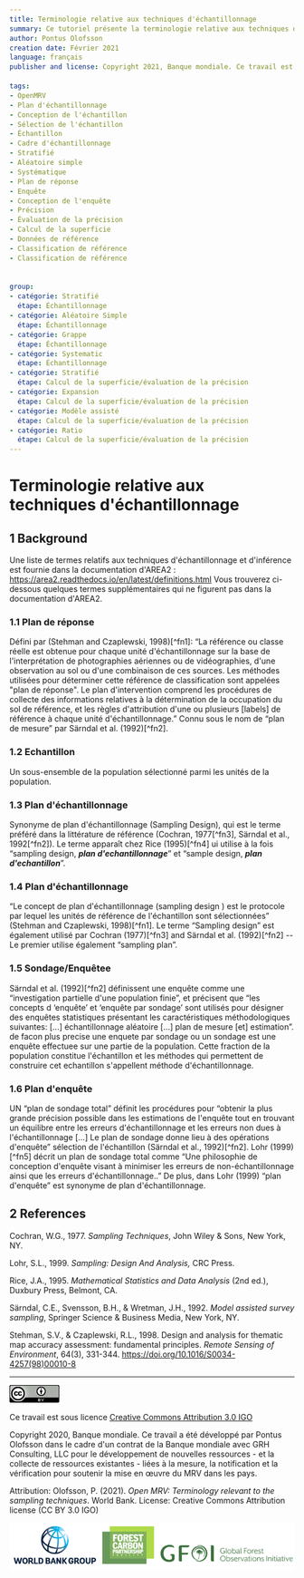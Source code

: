 ```yaml
---
title: Terminologie relative aux techniques d'échantillonnage
summary: Ce tutoriel présente la terminologie relative aux techniques d'échantillonnage pour l'estimation de la précision des superficies et des cartes. Vous trouverez plus d'informations sur la terminologie dans la documentation AREA2. https://area2.readthedocs.io/en/latest/definitions.html
author: Pontus Olofsson
creation date: Février 2021
language: français
publisher and license: Copyright 2021, Banque mondiale. Ce travail est autorisé sous une licence Creative Commons Attribution 3.0 IGO

tags:
- OpenMRV
- Plan d'échantillonnage
- Conception de l'échantillon
- Sélection de l'échantillon
- Échantillon
- Cadre d'échantillonnage
- Stratifié
- Aléatoire simple
- Systématique
- Plan de réponse
- Enquête
- Conception de l'enquête
- Précision
- Évaluation de la précision
- Calcul de la superficie
- Données de référence
- Classification de référence
- Classification de référence


group:
- catégorie: Stratifié
  étape: Échantillonnage
- catégorie: Aléatoire Simple
  étape: Échantillonnage
- catégorie: Grappe
  étape: Échantillonnage
- catégorie: Systematic
  étape: Échantillonnage
- catégorie: Stratifié
  étape: Calcul de la superficie/évaluation de la précision
- catégorie: Expansion
  étape: Calcul de la superficie/évaluation de la précision
- catégorie: Modèle assisté
  étape: Calcul de la superficie/évaluation de la précision
- catégorie: Ratio
  étape: Calcul de la superficie/évaluation de la précision
---
```


# Terminologie relative aux techniques d'échantillonnage

## 1 Background
Une liste de termes relatifs aux techniques d'échantillonnage et d'inférence est fournie dans la documentation d'AREA2 : https://area2.readthedocs.io/en/latest/definitions.html Vous trouverez ci-dessous quelques termes supplémentaires qui ne figurent pas dans la documentation d'AREA2.  

### 1.1 Plan de réponse
Défini par (Stehman and Czaplewski, 1998)[^fn1]:  “La référence ou classe réelle est obtenue pour chaque unité d'échantillonnage sur la base de l'interprétation de photographies aériennes ou de vidéographies, d'une observation au sol ou d'une combinaison de ces sources. Les méthodes utilisées pour déterminer cette référence de classification sont appelées "plan de réponse". Le plan d'intervention comprend les procédures de collecte des informations relatives à la détermination de la occupation du sol de référence, et les règles d'attribution d'une ou plusieurs [labels] de référence à chaque unité d'échantillonnage.” Connu sous le nom de “plan de mesure” par Särndal et al. (1992)[^fn2].

### 1.2 Echantillon
Un sous-ensemble de la population sélectionné parmi les unités de la population.

### 1.3 Plan d'échantillonnage
Synonyme de plan d'échantillonnage (Sampling Design), qui est le terme préféré dans la littérature de référence (Cochran, 1977[^fn3], Särndal et al., 1992[^fn2]).  Le terme apparaît chez  Rice (1995)[^fn4] ui utilise à la fois “sampling design, **_plan d'echantillonnage_**” et “sample design, **_plan d'echantillon_**”. 

### 1.4 Plan d'échantillonnage
“Le concept de plan d'échantillonnage (sampling design ) est le protocole par lequel les unités de référence de l'échantillon sont sélectionnées” (Stehman and Czaplewski, 1998)[^fn1]. Le terme “Sampling design” est également utilisé par Cochran (1977)[^fn3] and Särndal et al. (1992)[^fn2] -- Le premier utilise également “sampling plan”. 

### 1.5 Sondage/Enquêtee
Särndal et al. (1992)[^fn2] définissent une enquête comme une “investigation partielle d'une population finie”, et précisent que  “les concepts d ‘enquête’ et ‘enquête par sondage’ sont utilisés pour désigner des enquêtes statistiques présentant les caractéristiques méthodologiques suivantes: [...]  échantillonnage aléatoire [...] plan de mesure [et] estimation”. de facon plus precise une enquete par sondage ou un sondage est une  enquête effectuee  sur une partie de la population. Cette fraction de la population constitue l'échantillon et les méthodes qui permettent de construire cet echantillon s'appellent méthode d'échantillonnage.

### 1.6 Plan d'enquête
UN “plan de sondage total” définit les procédures pour “obtenir la plus grande précision possible dans les estimations de l'enquête tout en trouvant un équilibre entre les erreurs d'échantillonnage et les erreurs non dues à l'échantillonnage [...] Le plan de sondage donne lieu à des opérations d'enquête” sélection de l'échantillon  (Särndal et al., 1992)[^fn2]. Lohr (1999)[^fn5] décrit un plan de sondage total comme “Une philosophie de conception d'enquête visant à minimiser les erreurs de non-échantillonnage ainsi que les erreurs d'échantillonnage..” De plus, dans Lohr (1999) “plan  d'enquête” est synonyme de plan d'échantillonnage.   

## 2 References
Cochran, W.G., 1977. *Sampling Techniques*, John Wiley & Sons, New York, NY.

Lohr, S.L., 1999. *Sampling: Design And Analysis,* CRC Press.

Rice, J.A., 1995. *Mathematical Statistics and Data Analysis* (2nd ed.), Duxbury Press, Belmont, CA.

Särndal, C.E., Svensson, B.H., & Wretman, J.H., 1992. *Model assisted survey sampling*, Springer Science & Business Media, New York, NY.

Stehman, S.V., & Czaplewski, R.L., 1998. Design and analysis for thematic map accuracy assessment: fundamental principles. *Remote Sensing of Environment*, 64(3), 331-344. https://doi.org/10.1016/S0034-4257(98)00010-8

-----

![](figures/cc.png)  

Ce travail est sous licence  [Creative Commons Attribution 3.0 IGO](https://creativecommons.org/licenses/by/3.0/igo/) 

Copyright 2020, Banque mondiale. Ce travail a été développé par Pontus Olofsson dans le cadre d'un contrat de la Banque mondiale avec GRH Consulting, LLC pour le développement de nouvelles ressources - et la collecte de ressources existantes - liées à la mesure, la notification et la vérification pour soutenir la mise en œuvre du MRV dans les pays. 

Attribution: Olofsson, P. (2021). *Open MRV: Terminology relevant to the sampling techniques*. World Bank. License: Creative Commons Attribution license (CC BY 3.0 IGO)

![](figures/wb_fcfc_gfoi.png)
